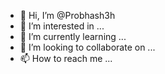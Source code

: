 - 👋 Hi, I’m @Probhash3h
- 👀 I’m interested in ...
- 🌱 I’m currently learning ...
- 💞️ I’m looking to collaborate on ...
- 📫 How to reach me ...

<!---
Probhash3h/Probhash3h is a ✨ special ✨ repository because its `README.md` (this file) appears on your GitHub profile.
You can click the Preview link to take a look at your changes.
--->
